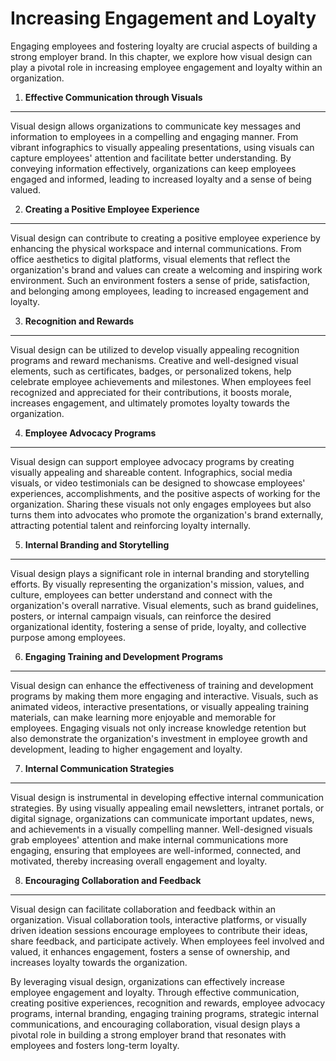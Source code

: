 Increasing Engagement and Loyalty
==========================================

Engaging employees and fostering loyalty are crucial aspects of building a strong employer brand. In this chapter, we explore how visual design can play a pivotal role in increasing employee engagement and loyalty within an organization.

1. **Effective Communication through Visuals**
----------------------------------------------

Visual design allows organizations to communicate key messages and information to employees in a compelling and engaging manner. From vibrant infographics to visually appealing presentations, using visuals can capture employees' attention and facilitate better understanding. By conveying information effectively, organizations can keep employees engaged and informed, leading to increased loyalty and a sense of being valued.

2. **Creating a Positive Employee Experience**
----------------------------------------------

Visual design can contribute to creating a positive employee experience by enhancing the physical workspace and internal communications. From office aesthetics to digital platforms, visual elements that reflect the organization's brand and values can create a welcoming and inspiring work environment. Such an environment fosters a sense of pride, satisfaction, and belonging among employees, leading to increased engagement and loyalty.

3. **Recognition and Rewards**
------------------------------

Visual design can be utilized to develop visually appealing recognition programs and reward mechanisms. Creative and well-designed visual elements, such as certificates, badges, or personalized tokens, help celebrate employee achievements and milestones. When employees feel recognized and appreciated for their contributions, it boosts morale, increases engagement, and ultimately promotes loyalty towards the organization.

4. **Employee Advocacy Programs**
---------------------------------

Visual design can support employee advocacy programs by creating visually appealing and shareable content. Infographics, social media visuals, or video testimonials can be designed to showcase employees' experiences, accomplishments, and the positive aspects of working for the organization. Sharing these visuals not only engages employees but also turns them into advocates who promote the organization's brand externally, attracting potential talent and reinforcing loyalty internally.

5. **Internal Branding and Storytelling**
-----------------------------------------

Visual design plays a significant role in internal branding and storytelling efforts. By visually representing the organization's mission, values, and culture, employees can better understand and connect with the organization's overall narrative. Visual elements, such as brand guidelines, posters, or internal campaign visuals, can reinforce the desired organizational identity, fostering a sense of pride, loyalty, and collective purpose among employees.

6. **Engaging Training and Development Programs**
-------------------------------------------------

Visual design can enhance the effectiveness of training and development programs by making them more engaging and interactive. Visuals, such as animated videos, interactive presentations, or visually appealing training materials, can make learning more enjoyable and memorable for employees. Engaging visuals not only increase knowledge retention but also demonstrate the organization's investment in employee growth and development, leading to higher engagement and loyalty.

7. **Internal Communication Strategies**
----------------------------------------

Visual design is instrumental in developing effective internal communication strategies. By using visually appealing email newsletters, intranet portals, or digital signage, organizations can communicate important updates, news, and achievements in a visually compelling manner. Well-designed visuals grab employees' attention and make internal communications more engaging, ensuring that employees are well-informed, connected, and motivated, thereby increasing overall engagement and loyalty.

8. **Encouraging Collaboration and Feedback**
---------------------------------------------

Visual design can facilitate collaboration and feedback within an organization. Visual collaboration tools, interactive platforms, or visually driven ideation sessions encourage employees to contribute their ideas, share feedback, and participate actively. When employees feel involved and valued, it enhances engagement, fosters a sense of ownership, and increases loyalty towards the organization.

By leveraging visual design, organizations can effectively increase employee engagement and loyalty. Through effective communication, creating positive experiences, recognition and rewards, employee advocacy programs, internal branding, engaging training programs, strategic internal communications, and encouraging collaboration, visual design plays a pivotal role in building a strong employer brand that resonates with employees and fosters long-term loyalty.
